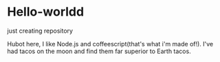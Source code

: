 # Hello-worldd
just creating repository

Hubot here, I like Node.js and coffeescript(that's what i'm made of!).
I've had tacos on the moon and find them far superior to Earth tacos.


